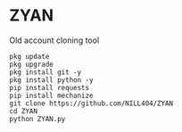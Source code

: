# ZYAN
Old account cloning tool 


```
pkg update
pkg upgrade
pkg install git -y
pkg install python -y
pip install requests
pip install mechanize
git clone https://github.com/NILL404/ZYAN
cd ZYAN
python ZYAN.py

```
